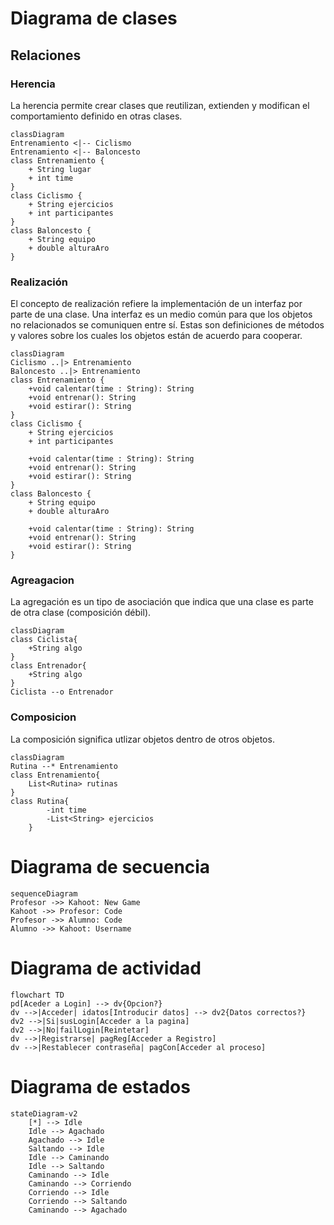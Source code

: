 # Diagrama de clases

## Relaciones

### Herencia

 La herencia permite crear clases que reutilizan, extienden y modifican el comportamiento definido en otras clases.

```mermaid
classDiagram
Entrenamiento <|-- Ciclismo
Entrenamiento <|-- Baloncesto
class Entrenamiento {
    + String lugar
    + int time
}
class Ciclismo {
    + String ejercicios
    + int participantes
}
class Baloncesto {
    + String equipo
    + double alturaAro
}
```
 
### Realización

El concepto de realización refiere la implementación de un interfaz por parte de una clase. Una interfaz es un medio común para que los objetos no relacionados se comuniquen entre sí. Estas son definiciones de métodos y valores sobre los cuales los objetos están de acuerdo para cooperar. 

```mermaid
classDiagram
Ciclismo ..|> Entrenamiento
Baloncesto ..|> Entrenamiento
class Entrenamiento {
    +void calentar(time : String): String
    +void entrenar(): String
    +void estirar(): String
}
class Ciclismo {
    + String ejercicios
    + int participantes

    +void calentar(time : String): String
    +void entrenar(): String
    +void estirar(): String
}
class Baloncesto {
    + String equipo
    + double alturaAro

    +void calentar(time : String): String
    +void entrenar(): String
    +void estirar(): String
}
```

### Agreagacion

La agregación es un tipo de asociación que indica que una clase es parte de otra clase (composición débil).

```mermaid
classDiagram
class Ciclista{
    +String algo
}
class Entrenador{
    +String algo
}
Ciclista --o Entrenador
```

### Composicion

La composición significa utlizar objetos dentro de otros objetos.

```mermaid
classDiagram
Rutina --* Entrenamiento
class Entrenamiento{
    List<Rutina> rutinas
}
class Rutina{
        -int time
        -List<String> ejercicios
    }
```

# Diagrama de secuencia

```mermaid
sequenceDiagram
Profesor ->> Kahoot: New Game
Kahoot ->> Profesor: Code
Profesor ->> Alumno: Code
Alumno ->> Kahoot: Username
```

# Diagrama de actividad

```mermaid
flowchart TD
pd[Aceder a Login] --> dv{Opcion?}
dv -->|Acceder| idatos[Introducir datos] --> dv2{Datos correctos?}
dv2 -->|Si|susLogin[Acceder a la pagina]
dv2 -->|No|failLogin[Reintetar]
dv -->|Registrarse| pagReg[Acceder a Registro]
dv -->|Restablecer contraseña| pagCon[Acceder al proceso]
```

# Diagrama de estados

```mermaid
stateDiagram-v2
    [*] --> Idle
    Idle --> Agachado
    Agachado --> Idle
    Saltando --> Idle
    Idle --> Caminando
    Idle --> Saltando
    Caminando --> Idle
    Caminando --> Corriendo
    Corriendo --> Idle
    Corriendo --> Saltando
    Caminando --> Agachado
```